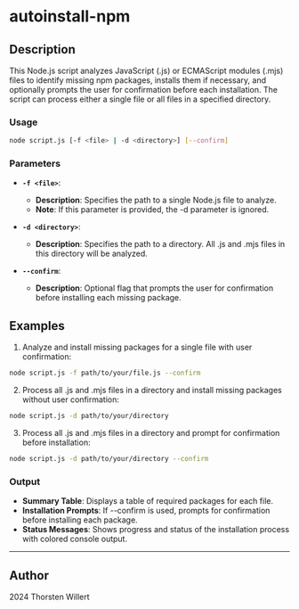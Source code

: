 # autoinstall-npm

## Description

This Node.js script analyzes JavaScript (.js) or ECMAScript modules (.mjs) files to identify missing npm packages, installs them if necessary, and optionally prompts the user for confirmation before each installation. The script can process either a single file or all files in a specified directory.

### Usage

```bash
node script.js [-f <file> | -d <directory>] [--confirm]
```

### Parameters
- **`-f <file>`**:
  - **Description**: Specifies the path to a single Node.js file to analyze.
  - **Note**: If this parameter is provided, the -d parameter is ignored.

- **`-d <directory>`**:
  - **Description**: Specifies the path to a directory. All .js and .mjs files in this directory will be analyzed.

- **`--confirm`**:
  - **Description**: Optional flag that prompts the user for confirmation before installing each missing package.
 
## Examples
1. Analyze and install missing packages for a single file with user confirmation:
```bash
node script.js -f path/to/your/file.js --confirm
```
2. Process all .js and .mjs files in a directory and install missing packages without user confirmation:
```bash
node script.js -d path/to/your/directory
```
3. Process all .js and .mjs files in a directory and prompt for confirmation before installation:
```bash
node script.js -d path/to/your/directory --confirm
```

### Output
- **Summary Table**: Displays a table of required packages for each file.
- **Installation Prompts**: If --confirm is used, prompts for confirmation before installing each package.
- **Status Messages**: Shows progress and status of the installation process with colored console output.

 ___

## Author
2024 Thorsten Willert

